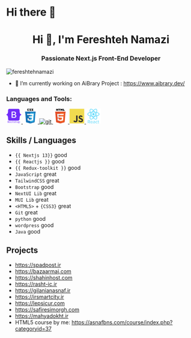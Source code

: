 # Hi there 👋





<h1 align="center">Hi 👋, I'm Fereshteh Namazi</h1>
<h3 align="center">Passionate Next.js Front-End Developer </h3>

<p align="left"> <img src="https://komarev.com/ghpvc/?username=fereshtehnamazi&label=Profile%20views&color=0e75b6&style=flat" alt="fereshtehnamazi" /> </p>

- 🔭 I’m currently working on AiBrary Project : https://www.aibrary.dev/

<h3 align="left">Languages and Tools:</h3>
<p align="left"> 
  <a href="https://getbootstrap.com" target="_blank" rel="noreferrer">
  <img src="https://raw.githubusercontent.com/devicons/devicon/master/icons/bootstrap/bootstrap-plain-wordmark.svg" alt="bootstrap" width="40" height="40"/>
  </a>
  <a href="https://www.w3schools.com/css/" target="_blank" rel="noreferrer">
  <img src="https://raw.githubusercontent.com/devicons/devicon/master/icons/css3/css3-original-wordmark.svg" alt="css3" width="40" height="40"/>
  </a>
  <a href="https://git-scm.com/" target="_blank" rel="noreferrer"> 
  <img src="https://www.vectorlogo.zone/logos/git-scm/git-scm-icon.svg" alt="git" width="40" height="40"/> 
  </a>
  <a href="https://www.w3.org/html/" target="_blank" rel="noreferrer">
  <img src="https://raw.githubusercontent.com/devicons/devicon/master/icons/html5/html5-original-wordmark.svg" alt="html5" width="40" height="40"/>
  </a>
  <a href="https://developer.mozilla.org/en-US/docs/Web/JavaScript" target="_blank" rel="noreferrer">
  <img src="https://raw.githubusercontent.com/devicons/devicon/master/icons/javascript/javascript-original.svg" alt="javascript" width="40" height="40"/>
  </a> 
  <a href="https://reactjs.org/" target="_blank" rel="noreferrer">
  <img src="https://raw.githubusercontent.com/devicons/devicon/master/icons/react/react-original-wordmark.svg" alt="react" width="40" height="40"/>
  </a>
</p>



## Skills / Languages

- `{{ Nextjs 13}}` good
- `{{ Reactjs }}` good
- `{{ Redux-toolkit }}` good
- `JavaScript` great
- `TailwindCSS` great
- `Bootstrap` good
- `NextUI Lib` great
- `MUI Lib` great
- `<HTML5>` + `{CSS3}` great
- `Git` great
- `python` good
- `wordpress` good
- `Java` good




## Projects
-  https://spadpost.ir
-  https://bazaarmaj.com
-  https://shahinhost.com
-  https://rasht-ic.ir
-  https://gilanianasnaf.ir
-  https://irsmartcity.ir
-  https://lepsicur.com
-  https://safiresimorgh.com
-  https://mahyadokht.ir
- HTML5 course by me: https://asnafbns.com/course/index.php?categoryid=37
